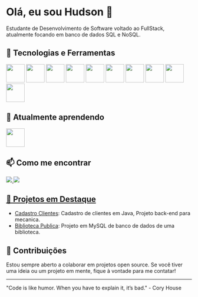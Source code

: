 # Olá, eu sou Hudson 👋

Estudante de Desenvolvimento de Software voltado ao FullStack, atualmente focando em banco de dados SQL e NoSQL.

## 🚀 Tecnologias e Ferramentas
<img width="50px" style= "pading-right: 30px" src="https://cdn.jsdelivr.net/gh/devicons/devicon@latest/icons/html5/html5-original.svg" /> <img width="50px" style="pading-right: 30px" src="https://cdn.jsdelivr.net/gh/devicons/devicon@latest/icons/css3/css3-original.svg" /> <img width="50px" style="pading-right: 30px" src="https://cdn.jsdelivr.net/gh/devicons/devicon@latest/icons/java/java-original.svg" /> <img width="50px" style="pading-right: 30px" src="https://cdn.jsdelivr.net/gh/devicons/devicon@latest/icons/javascript/javascript-original.svg" /> <img width="50px" style="pading-right: 30px" src="https://cdn.jsdelivr.net/gh/devicons/devicon@latest/icons/mysql/mysql-original-wordmark.svg" /> <img width="50px" style="pading-right: 30px" src="https://cdn.jsdelivr.net/gh/devicons/devicon@latest/icons/postgresql/postgresql-original-wordmark.svg" /> <img width="50px" style="pading-right: 30px" src="https://cdn.jsdelivr.net/gh/devicons/devicon@latest/icons/linux/linux-original.svg" /> <img width="50px" style="pading-right: 30px" src="https://cdn.jsdelivr.net/gh/devicons/devicon@latest/icons/eclipse/eclipse-original.svg" /> <img width="50px" style="pading-right: 30px" src="https://cdn.jsdelivr.net/gh/devicons/devicon@latest/icons/vscode/vscode-original.svg" /> <img width="50px" style="pading-right: 30px" src="https://cdn.jsdelivr.net/gh/devicons/devicon@latest/icons/github/github-original.svg" />


## 🌱 Atualmente aprendendo

<img width="50px" style= "pading-right: 30px" src="https://cdn.jsdelivr.net/gh/devicons/devicon@latest/icons/microsoftsqlserver/microsoftsqlserver-original-wordmark.svg" />

## 📫 Como me encontrar
<a href="hudsonborges64@gmail.com"> <img src="https://img.shields.io/badge/Gmail-D14836?style=for-the-badge&logo=gmail&logoColor=white">
<a href="https://www.linkedin.com/in/hudson-marques-002014300/"> <img src= "https://img.shields.io/badge/LinkedIn-0077B5?style=for-the-badge&logo=linkedin&logoColor=white">
  
## 🔧 Projetos em Destaque

- [Cadastro Clientes](https://github.com/HudTheFato/CadastroClientes.git): Cadastro de clientes em Java, Projeto back-end para mecanica.
- [Biblioteca Publica](https://github.com/HudTheFato/BibliotecaPublica.git): Projeto em MySQL de banco de dados de uma biblioteca.

## 🌟 Contribuições

Estou sempre aberto a colaborar em projetos open source. Se você tiver uma ideia ou um projeto em mente, fique à vontade para me contatar!

---

"Code is like humor. When you have to explain it, it’s bad." - Cory House

